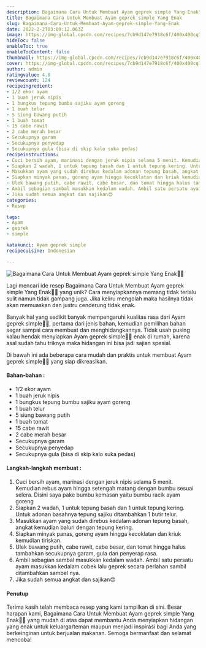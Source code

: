 ```yaml
---
description: Bagaimana Cara Untuk Membuat Ayam geprek simple Yang Enak"
title: Bagaimana Cara Untuk Membuat Ayam geprek simple Yang Enak
slug: Bagaimana-Cara-Untuk-Membuat-Ayam-geprek-simple-Yang-Enak
date: 2022-2-2T03:09:12.063Z
image: https://img-global.cpcdn.com/recipes/7cb9d147e7918c6f/400x400cq70/photo.jpg
hideToc: false
enableToc: true
enableTocContent: false
thumbnail: https://img-global.cpcdn.com/recipes/7cb9d147e7918c6f/400x400cq70/photo.jpg
cover: https://img-global.cpcdn.com/recipes/7cb9d147e7918c6f/400x400cq70/photo.jpg
author: admin
ratingvalue: 4.8
reviewcount: 124
recipeingredient:
- 1/2 ekor ayam
- 1 buah jeruk nipis
- 1 bungkus tepung bumbu sajiku ayam goreng
- 1 buah telur
- 5 siung bawang putih
- 1 buah tomat
- 15 cabe rawit
- 2 cabe merah besar
- Secukupnya garam
- Secukupnya penyedap
- Secukupnya gula (bisa di skip kalo suka pedas)
recipeinstructions:
- Cuci bersih ayam, marinasi dengan jeruk nipis selama 5 menit. Kemudian rebus ayam hingga setengah matang dengan bumbu sesuai selera. Disini saya pake bumbu kemasan yaitu bumbu racik ayam goreng
- Siapkan 2 wadah, 1 untuk tepung basah dan 1 untuk tepung kering. Untuk adonan basahnya tepung sajiku ditambahkan 1 butir telur.
- Masukkan ayam yang sudah direbus kedalam adonan tepung basah, angkat kemudian baluri dengan tepung kering.
- Siapkan minyak panas, goreng ayam hingga kecoklatan dan kriuk kemudian tiriskan.
- Ulek bawang putih, cabe rawit, cabe besar, dan tomat hingga halus tambahkan secukupnya garam, gula dan penyerap rasa.
- Ambil sebagian sambal masukkan kedalam wadah. Ambil satu persatu ayam masukkan kedalam cobek lalu geprek secara perlahan sambil ditambahkan sambel nya.
- Jika sudah semua angkat dan sajikan😍
categories:
- Resep

tags:
- Ayam
- geprek
- simple

katakunci: Ayam geprek simple
recipecuisine: Indonesian

---
```


![Bagaimana Cara Untuk Membuat Ayam geprek simple Yang Enak👩‍🍳](https://img-global.cpcdn.com/recipes/7cb9d147e7918c6f/400x400cq70/photo.jpg)

Lagi mencari ide resep Bagaimana Cara Untuk Membuat Ayam geprek simple Yang Enak👩‍🍳 yang unik? Cara menyiapkannya memang tidak terlalu sulit namun tidak gampang juga. Jika keliru mengolah maka hasilnya tidak akan memuaskan dan justru cenderung tidak enak.

Banyak hal yang sedikit banyak mempengaruhi kualitas rasa dari Ayam geprek simple👩‍🍳, pertama dari jenis bahan, kemudian pemilihan bahan segar sampai cara membuat dan menghidangkannya. Tidak usah pusing kalau hendak menyiapkan Ayam geprek simple👩‍🍳 enak di rumah, karena asal sudah tahu triknya maka hidangan ini bisa jadi sajian spesial.

Di bawah ini ada beberapa cara mudah dan praktis untuk membuat Ayam geprek simple👩‍🍳 yang siap dikreasikan.

<!--inarticleads1-->

#### Bahan-bahan :

- 1/2 ekor ayam
- 1 buah jeruk nipis
- 1 bungkus tepung bumbu sajiku ayam goreng
- 1 buah telur
- 5 siung bawang putih
- 1 buah tomat
- 15 cabe rawit
- 2 cabe merah besar
- Secukupnya garam
- Secukupnya penyedap
- Secukupnya gula (bisa di skip kalo suka pedas)

<!--inarticleads2-->

#### Langkah-langkah membuat :

1. Cuci bersih ayam, marinasi dengan jeruk nipis selama 5 menit. Kemudian rebus ayam hingga setengah matang dengan bumbu sesuai selera. Disini saya pake bumbu kemasan yaitu bumbu racik ayam goreng
1. Siapkan 2 wadah, 1 untuk tepung basah dan 1 untuk tepung kering. Untuk adonan basahnya tepung sajiku ditambahkan 1 butir telur.
1. Masukkan ayam yang sudah direbus kedalam adonan tepung basah, angkat kemudian baluri dengan tepung kering.
1. Siapkan minyak panas, goreng ayam hingga kecoklatan dan kriuk kemudian tiriskan.
1. Ulek bawang putih, cabe rawit, cabe besar, dan tomat hingga halus tambahkan secukupnya garam, gula dan penyerap rasa.
1. Ambil sebagian sambal masukkan kedalam wadah. Ambil satu persatu ayam masukkan kedalam cobek lalu geprek secara perlahan sambil ditambahkan sambel nya.
1. Jika sudah semua angkat dan sajikan😍

#### Penutup

Terima kasih telah membaca resep yang kami tampilkan di sini. Besar harapan kami, Bagaimana Cara Untuk Membuat Ayam geprek simple Yang Enak👩‍🍳 yang mudah di atas dapat membantu Anda menyiapkan hidangan yang enak untuk keluarga/teman maupun menjadi inspirasi bagi Anda yang berkeinginan untuk berjualan makanan. Semoga bermanfaat dan selamat mencoba!